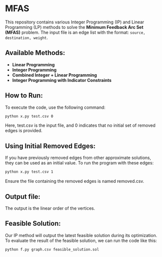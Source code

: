 # MFAS

This repository contains various Integer Programming (IP) and Linear Programming (LP) methods to solve the **Minimum Feedback Arc Set (MFAS)** problem. The input file is an edge list with the format: `source, destination, weight`.

## Available Methods:
- **Linear Programming**
- **Integer Programming**
- **Combined Integer + Linear Programming**
- **Integer Programming with Indicator Constraints**

## How to Run:
To execute the code, use the following command:

```bash
python x.py test.csv 0
```

Here, test.csv is the input file, and 0 indicates that no initial set of removed edges is provided.

## Using Initial Removed Edges:
If you have previously removed edges from other approximate solutions, they can be used as an initial value. To run the program with these edges:

```bash
python x.py test.csv 1
```
Ensure the file containing the removed edges is named removed.csv.

## Output file:
The output is the linear order of the vertices.

## Feasible Solution:
Our IP method will output the latest feasible solution during its optimization. To evaluate the result of the feasible solution, we can run the code like this:

```bash
python f.py graph.csv feasible_solution.sol
```


